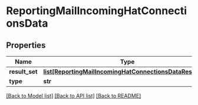 # ReportingMailIncomingHatConnectionsData

## Properties
Name | Type | Description | Notes
------------ | ------------- | ------------- | -------------
**result_set** | [**list[ReportingMailIncomingHatConnectionsDataResultSet]**](ReportingMailIncomingHatConnectionsDataResultSet.md) |  | [optional] 
**type** | **str** |  | [optional] 

[[Back to Model list]](../README.md#documentation-for-models) [[Back to API list]](../README.md#documentation-for-api-endpoints) [[Back to README]](../README.md)

